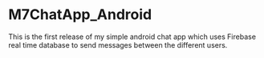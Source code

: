 # M7ChatApp_Android
This is the first release of my simple android chat app which uses Firebase real time database to send messages between the different users.
